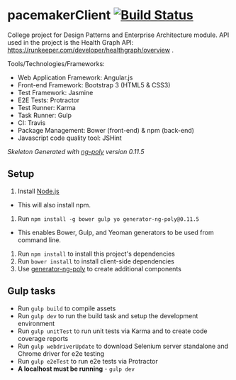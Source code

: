 # pacemakerClient [![Build Status](https://travis-ci.org/agagancarczyk/pacemaker-angular-client.svg?branch=master)](https://travis-ci.org/agagancarczyk/pacemaker-angular-client)

College project for Design Patterns and Enterprise Architecture module. API used in the project is the Health Graph API: https://runkeeper.com/developer/healthgraph/overview .

Tools/Technologies/Frameworks:
* Web Application Framework: Angular.js
* Front-end Framework: Bootstrap 3 (HTML5 & CSS3)
* Test Framework: Jasmine
* E2E Tests: Protractor
* Test Runner: Karma
* Task Runner: Gulp
* CI: Travis
* Package Management: Bower (front-end) & npm (back-end)
* Javascript code quality tool: JSHint

*Skeleton Generated with [ng-poly](https://github.com/dustinspecker/generator-ng-poly/tree/v0.11.5) version 0.11.5*

## Setup
1. Install [Node.js](http://nodejs.org/)
 - This will also install npm.
1. Run `npm install -g bower gulp yo generator-ng-poly@0.11.5`
 - This enables Bower, Gulp, and Yeoman generators to be used from command line.
1. Run `npm install` to install this project's dependencies
1. Run `bower install` to install client-side dependencies
1. Use [generator-ng-poly](https://github.com/dustinspecker/generator-ng-poly) to create additional components

## Gulp tasks
- Run `gulp build` to compile assets
- Run `gulp dev` to run the build task and setup the development environment
- Run `gulp unitTest` to run unit tests via Karma and to create code coverage reports
- Run `gulp webdriverUpdate` to download Selenium server standalone and Chrome driver for e2e testing
- Run `gulp e2eTest` to run e2e tests via Protractor
 - **A localhost must be running** - `gulp dev`
